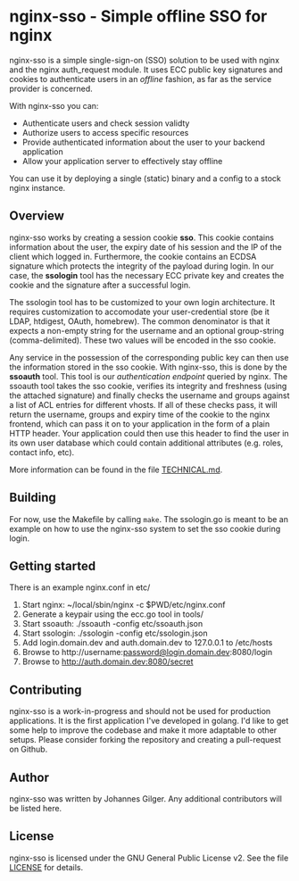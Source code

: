 nginx-sso - Simple offline SSO for nginx
========================================

nginx-sso is a simple single-sign-on (SSO) solution to be used with nginx and
the nginx auth_request module. It uses ECC public key signatures and cookies to
authenticate users in an *offline* fashion, as far as the service provider is
concerned.

With nginx-sso you can:

- Authenticate users and check session validty
- Authorize users to access specific resources
- Provide authenticated information about the user to your backend application
- Allow your application server to effectively stay offline

You can use it by deploying a single (static) binary and a config to a stock
nginx instance.

Overview
--------

nginx-sso works by creating a session cookie **sso**. This cookie contains
information about the user, the expiry date of his session and the IP of the
client which logged in.  Furthermore, the cookie contains an ECDSA signature
which protects the integrity of the payload during login. In our case, the
**ssologin** tool has the necessary ECC private key and creates the cookie and
the signature after a successful login.

The ssologin tool has to be customized to your own login architecture. It
requires customization to accomodate your user-credential store (be it LDAP,
htdigest, OAuth, homebrew). The common denominator is that it expects a
non-empty string for the username and an optional group-string
(comma-delimited). These two values will be encoded in the sso cookie.

Any service in the possession of the corresponding public key can then use the
information stored in the sso cookie. With nginx-sso, this is done by the
**ssoauth** tool. This tool is our *authentication endpoint* queried by nginx.
The ssoauth tool takes the sso cookie, verifies its integrity and freshness
(using the attached signature) and finally checks the username and groups
against a list of ACL entries for different vhosts. If all of these checks
pass, it will return the username, groups and expiry time of the cookie to the
nginx frontend, which can pass it on to your application in the form of a plain
HTTP header. Your application could then use this header to find the user in
its own user database which could contain additional attributes (e.g. roles,
contact info, etc).

More information can be found in the file [TECHNICAL.md](TECHNICAL.md).

Building
--------

For now, use the Makefile by calling `make`. The ssologin.go is meant to be an
example on how to use the nginx-sso system to set the sso cookie during login.

Getting started
---------------

There is an example nginx.conf in etc/ 

1. Start nginx: ~/local/sbin/nginx -c $PWD/etc/nginx.conf
2. Generate a keypair using the ecc.go tool in tools/
3. Start ssoauth: ./ssoauth -config etc/ssoauth.json
4. Start ssologin: ./ssologin -config etc/ssologin.json
5. Add login.domain.dev and auth.domain.dev to 127.0.0.1 to /etc/hosts
6. Browse to http://username:password@login.domain.dev:8080/login
7. Browse to http://auth.domain.dev:8080/secret

Contributing
------------


nginx-sso is a work-in-progress and should not be used for production
applications. It is the first application I've developed in golang.  I'd like
to get some help to improve the codebase and make it more adaptable to other
setups. Please consider forking the repository and creating a pull-request on
Github.

Author
------

nginx-sso was written by Johannes Gilger. Any additional contributors will be
listed here.

License
-------

nginx-sso is licensed under the GNU General Public License v2. See the file
[LICENSE](LICENSE) for details.  
